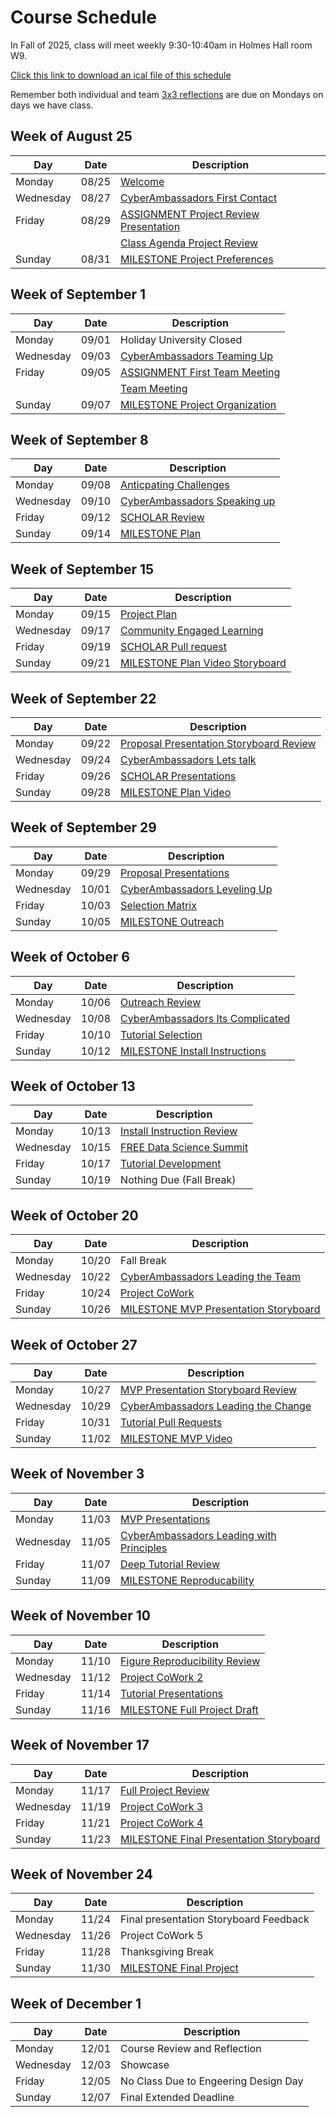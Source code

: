 # Course Schedule  

In Fall of 2025, class will meet weekly 9:30-10:40am in Holmes Hall room W9.

[Click this link to download an ical file of this schedule](./CMSE495_FALL_2025_Calendar.ics)

Remember both individual and team [3x3 reflections](Weekly-3x3) are due on Mondays on days we have class.


## Week of August 25

| Day | Date | Description |
|------|---------|------------|
| Monday | 08/25 |  [Welcome](0825-Welcome) |
| Wednesday | 08/27 |  [CyberAmbassadors First Contact](0827-CyberAmbassadors_First_Contact) |
| Friday | 08/29 |  [ASSIGNMENT Project Review Presentation](0829-ASSIGNMENT_Project_Review_Presentation) |
|  |  |  [Class Agenda Project Review](0829-Class_Agenda_Project_Review) |
| Sunday | 08/31 |  [MILESTONE Project Preferences](0831-MILESTONE_Project_Preferences) |

## Week of September 1

| Day | Date | Description |
|------|---------|------------|
| Monday | 09/01 | Holiday University Closed |
| Wednesday | 09/03 |  [CyberAmbassadors Teaming Up](0903-CyberAmbassadors_Teaming_Up) |
| Friday | 09/05 |  [ASSIGNMENT First Team Meeting](0905-ASSIGNMENT_First_Team_Meeting) |
|  |  |  [Team Meeting](0905-Team_Meeting) |
| Sunday | 09/07 |  [MILESTONE Project Organization](0907-MILESTONE_Project_Organization) |

## Week of September 8

| Day | Date | Description |
|------|---------|------------|
| Monday | 09/08 |  [Anticpating Challenges](0908-Anticpating_Challenges) |
| Wednesday | 09/10 |  [CyberAmbassadors Speaking up](0910-CyberAmbassadors_Speaking_up) |
| Friday | 09/12 |  [SCHOLAR Review](0912-SCHOLAR_Review) |
| Sunday | 09/14 |  [MILESTONE Plan](0914-MILESTONE_Plan) |

## Week of September 15

| Day | Date | Description |
|------|---------|------------|
| Monday | 09/15 |  [Project Plan](0915-Project_Plan) |
| Wednesday | 09/17 |  [Community Engaged Learning](0917-Community_Engaged_Learning) |
| Friday | 09/19 |  [SCHOLAR Pull request](0919-SCHOLAR_Pull_request) |
| Sunday | 09/21 |  [MILESTONE Plan Video Storyboard](0921-MILESTONE_Plan_Video_Storyboard) |

## Week of September 22

| Day | Date | Description |
|------|---------|------------|
| Monday | 09/22 |  [Proposal Presentation Storyboard Review](0922-Proposal_Presentation_Storyboard_Review) |
| Wednesday | 09/24 |  [CyberAmbassadors Lets talk](0924-CyberAmbassadors_Lets_talk) |
| Friday | 09/26 |  [SCHOLAR Presentations](0926-SCHOLAR_Presentations) |
| Sunday | 09/28 |  [MILESTONE Plan Video](0928-MILESTONE_Plan_Video) |

## Week of September 29

| Day | Date | Description |
|------|---------|------------|
| Monday | 09/29 |  [Proposal Presentations](0929-Proposal_Presentations) |
| Wednesday | 10/01 |  [CyberAmbassadors Leveling Up](1001-CyberAmbassadors_Leveling_Up) |
| Friday | 10/03 |  [Selection Matrix](1003-Selection_Matrix) |
| Sunday | 10/05 |  [MILESTONE Outreach](1005-MILESTONE_Outreach) |

## Week of October 6

| Day | Date | Description |
|------|---------|------------|
| Monday | 10/06 |  [Outreach Review](1006-Outreach_Review) |
| Wednesday | 10/08 |  [CyberAmbassadors Its Complicated](1008-CyberAmbassadors_Its_Complicated) |
| Friday | 10/10 |  [Tutorial Selection](1010-Tutorial_Selection) |
| Sunday | 10/12 |  [MILESTONE Install Instructions](1012-MILESTONE_Install_Instructions) |

## Week of October 13

| Day | Date | Description |
|------|---------|------------|
| Monday | 10/13 |  [Install Instruction Review](1013-Install_Instruction_Review) |
| Wednesday | 10/15 |  [FREE Data Science Summit](1015-FREE_Data_Science_Summit) |
| Friday | 10/17 |  [Tutorial Development](1017-Tutorial_Development) |
| Sunday | 10/19 | Nothing Due (Fall Break) |

## Week of October 20

| Day | Date | Description |
|------|---------|------------|
| Monday | 10/20 | Fall Break |
| Wednesday | 10/22 |  [CyberAmbassadors Leading the Team](1022-CyberAmbassadors_Leading_the_Team) |
| Friday | 10/24 |  [Project CoWork](1024-Project_CoWork) |
| Sunday | 10/26 |  [MILESTONE MVP Presentation Storyboard](1026-MILESTONE_MVP_Presentation_Storyboard) |

## Week of October 27

| Day | Date | Description |
|------|---------|------------|
| Monday | 10/27 |  [MVP Presentation Storyboard Review](1027-MVP_Presentation_Storyboard_Review) |
| Wednesday | 10/29 |  [CyberAmbassadors Leading the Change](1029-CyberAmbassadors_Leading_the_Change) |
| Friday | 10/31 |  [Tutorial Pull Requests](1031-Tutorial_Pull_Requests) |
| Sunday | 11/02 |  [MILESTONE MVP Video](1102-MILESTONE_MVP_Video) |

## Week of November 3

| Day | Date | Description |
|------|---------|------------|
| Monday | 11/03 |  [MVP Presentations](1103-MVP_Presentations) |
| Wednesday | 11/05 |  [CyberAmbassadors Leading with Principles](1105-CyberAmbassadors_Leading_with_Principles) |
| Friday | 11/07 |  [Deep Tutorial Review](1107-Deep_Tutorial_Review) |
| Sunday | 11/09 |  [MILESTONE Reproducability](1109-MILESTONE_Reproducability) |

## Week of November 10

| Day | Date | Description |
|------|---------|------------|
| Monday | 11/10 |  [Figure Reproducibility Review](1110-Figure_Reproducibility_Review) |
| Wednesday | 11/12 |  [Project CoWork 2](1112-Project_CoWork_2) |
| Friday | 11/14 |  [Tutorial Presentations](1114-Tutorial_Presentations) |
| Sunday | 11/16 |  [MILESTONE Full Project Draft](1116-MILESTONE_Full_Project_Draft) |

## Week of November 17

| Day | Date | Description |
|------|---------|------------|
| Monday | 11/17 |  [Full Project Review](1117-Full_Project_Review) |
| Wednesday | 11/19 |  [Project CoWork 3](1119-Project_CoWork_3) |
| Friday | 11/21 |  [Project CoWork 4](1121-Project_CoWork_4) |
| Sunday | 11/23 |  [MILESTONE Final Presentation Storyboard](1123-MILESTONE_Final_Presentation_Storyboard) |

## Week of November 24

| Day | Date | Description |
|------|---------|------------|
| Monday | 11/24 | Final presentation Storyboard Feedback |
| Wednesday | 11/26 | Project CoWork 5 |
| Friday | 11/28 | Thanksgiving Break |
| Sunday | 11/30 |  [MILESTONE Final Project](1130-MILESTONE_Final_Project) |

## Week of December 1

| Day | Date | Description |
|------|---------|------------|
| Monday | 12/01 | Course Review and Reflection |
| Wednesday | 12/03 | Showcase |
| Friday | 12/05 | No Class Due to Engeering Design Day |
| Sunday | 12/07 | Final Extended Deadline |

